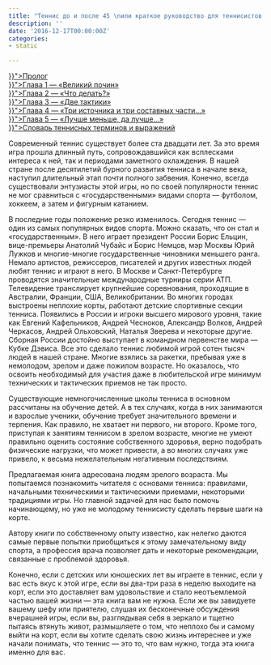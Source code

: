 ```yaml
---
title: "Теннис до и после 45 \nили краткое руководство для теннисистов зрелого возраста"
description: ''
date: '2016-12-17T00:00:00Z'
categories:
- static

---
```

<p><a href="{{< relref "tennis.md" >}}">Пролог</a><br /><a href="{{< relref "01.md" >}}">Глава 1 &mdash; &laquo;Великий почин&raquo;</a><br /><a href="{{< relref "02.md" >}}">Глава 2 &mdash; &laquo;Что делать?&raquo;</a><br /><a href="{{< relref "03.md" >}}">Глава 3 &mdash; &laquo;Две тактики&raquo;</a><br /><a href="{{< relref "04.md" >}}">Глава 4 &mdash; &laquo;Три источника и три составных части&hellip;&raquo;</a><br /><a href="{{< relref "05.md" >}}">Глава 5 &mdash; &laquo;Лучше меньше, да лучше&hellip;&raquo;</a><br /><a href="{{< relref "06.md" >}}">Словарь теннисных терминов и выражений</a></p>

Современный теннис существует более ста двадцати лет. За это время игра прошла длинный путь, сопровождавшийся как всплесками интереса к ней, так и периодами заметного охлаждения. В нашей стране после десятилетий бурного развития тенниса в начале века, наступил длительный этап почти полного забвения. Конечно, всегда существовали энтузиасты этой игры, но по своей популярности теннис не мог сравниться с «государственными» видами спорта — футболом, хоккеем, а затем и фигурным катанием.

В последние годы положение резко изменилось. Сегодня теннис — один из самых популярных видов спорта. Можно сказать, что он стал и «государственным». B него играет президент России Борис Ельцин, вице-премьеры Анатолий Чубайс и Борис Немцов, мэр Москвы Юрий Лужков и многие-многие государственные чиновники меньшего ранга. Немало артистов, режиссеров, писателей и других известных людей любят теннис и играют в него. В Москве и Санкт-Петербурге проводятся значительные международные турниры серии ATП. Телевидение транслирует крупнейшие соревнования, проходящие в Австралии, Франции, США, Великобритании. Во многих городах выстроены неплохие корты, работают детские спортивные секции тенниса. Появились в России и игроки высшего мирового уровня, такие как Евгений Кафельников, Андрей Чесноков, Александр Волков, Андрей Черкасов, Андрей Ольховский, Наталья Зверева и некоторые другие. Сборная России достойно выступает в командном первенстве мира — Кубке Дэвиса. Все это сделало теннис любимой игрой сотен тысяч людей в нашей стране. Многие взялись за ракетки, пребывая уже в немолодом, зрелом и даже пожилом возрасте. Но оказалось, что освоить необходимый для участия даже в любительской игре минимум технических и тактических приемов не так просто.

Существующие немногочисленные школы тенниса в основном рассчитаны на обучение детей. А в тех случаях, когда в них занимаются и взрослые ученики, обучение требует значительного времени и терпения. Как правило, не хватает ни первого, ни второго. Кроме того, приступая к занятиям теннисом в зрелом возрасте, многие не умеют правильно оценить состояние собственного здоровья, верно подобрать физические нагрузки, что может привести, а во многих случаях уже привело, к весьма нежелательным негативным последствиям.

Предлагаемая книга адресована людям зрелого возраста. Мы попытаемся познакомить читателя с основами тенниса: правилами, начальными техническими и тактическими приемами, некоторыми традициями игры. Но главной задачей для нас было помочь начинающему, но уже не молодому теннисисту сделать первые шаги на корте.

Автору книги по собственному опыту известно, как нелегко даются самые первые попытки приобщиться к этому замечательному виду спорта, а профессия врача позволяет дать и некоторые рекомендации, связанные с проблемой здоровья.

Конечно, если с детских или юношеских лет вы играете в теннис, если у вас есть вкус к этой игре, если вы два-три раза в неделю выходите на корт, если это доставляет вам удовольствие и стало неотъемлемой частью вашей жизни — эта книга вам не нужна. Если же вы завидуете вашему шефу или приятелю, слушая их бесконечные обсуждения вчерашней игры, если вы, разглядывая себя в зеркало и тщетно пытаясь втянуть живот, размышляете о том, что неплохо бы и самому выйти на корт, если вы хотите сделать свою жизнь интереснее и уже начали понимать, что теннис — это то, что вам нужно, тогда эта книга именно для вас.

